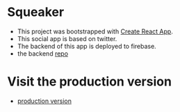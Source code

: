 # Squeaker

- This project was bootstrapped with [Create React App](https://github.com/facebook/create-react-app).
- This social app is based on twitter.
- The backend of this app is deployed to firebase.
- the backend [repo](https://github.com/winstonknippenberg/Squeaker-Backend)

# Visit the production version

- [production version](https://squeaker-app.web.app/)

